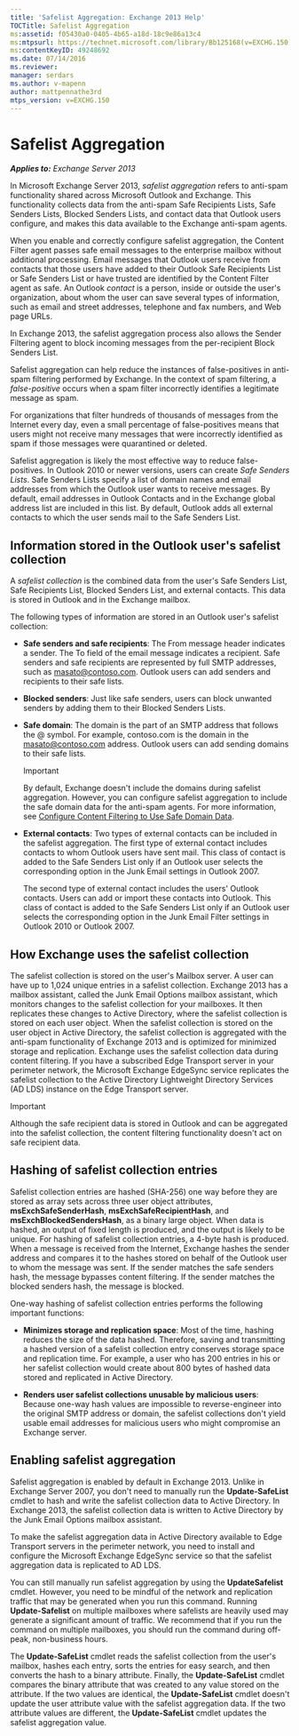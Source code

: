 ```yaml
---
title: 'Safelist Aggregation: Exchange 2013 Help'
TOCTitle: Safelist Aggregation
ms:assetid: f05430a0-0405-4b65-a18d-18c9e86a13c4
ms:mtpsurl: https://technet.microsoft.com/library/Bb125168(v=EXCHG.150)
ms:contentKeyID: 49248692
ms.date: 07/14/2016
ms.reviewer: 
manager: serdars
ms.author: v-mapenn
author: mattpennathe3rd
mtps_version: v=EXCHG.150
---
```


# Safelist Aggregation

_**Applies to:** Exchange Server 2013_

In Microsoft Exchange Server 2013, *safelist aggregation* refers to anti-spam functionality shared across Microsoft Outlook and Exchange. This functionality collects data from the anti-spam Safe Recipients Lists, Safe Senders Lists, Blocked Senders Lists, and contact data that Outlook users configure, and makes this data available to the Exchange anti-spam agents.

When you enable and correctly configure safelist aggregation, the Content Filter agent passes safe email messages to the enterprise mailbox without additional processing. Email messages that Outlook users receive from contacts that those users have added to their Outlook Safe Recipients List or Safe Senders List or have trusted are identified by the Content Filter agent as safe. An Outlook *contact* is a person, inside or outside the user's organization, about whom the user can save several types of information, such as email and street addresses, telephone and fax numbers, and Web page URLs.

In Exchange 2013, the safelist aggregation process also allows the Sender Filtering agent to block incoming messages from the per-recipient Block Senders List.

Safelist aggregation can help reduce the instances of false-positives in anti-spam filtering performed by Exchange. In the context of spam filtering, a *false-positive* occurs when a spam filter incorrectly identifies a legitimate message as spam.

For organizations that filter hundreds of thousands of messages from the Internet every day, even a small percentage of false-positives means that users might not receive many messages that were incorrectly identified as spam if those messages were quarantined or deleted.

Safelist aggregation is likely the most effective way to reduce false-positives. In Outlook 2010 or newer versions, users can create *Safe Senders Lists*. Safe Senders Lists specify a list of domain names and email addresses from which the Outlook user wants to receive messages. By default, email addresses in Outlook Contacts and in the Exchange global address list are included in this list. By default, Outlook adds all external contacts to which the user sends mail to the Safe Senders List.

## Information stored in the Outlook user's safelist collection

A *safelist collection* is the combined data from the user's Safe Senders List, Safe Recipients List, Blocked Senders List, and external contacts. This data is stored in Outlook and in the Exchange mailbox.

The following types of information are stored in an Outlook user's safelist collection:

- **Safe senders and safe recipients**: The From message header indicates a sender. The To field of the email message indicates a recipient. Safe senders and safe recipients are represented by full SMTP addresses, such as masato@contoso.com. Outlook users can add senders and recipients to their safe lists.

- **Blocked senders**: Just like safe senders, users can block unwanted senders by adding them to their Blocked Senders Lists.

- **Safe domain**: The domain is the part of an SMTP address that follows the @ symbol. For example, contoso.com is the domain in the masato@contoso.com address. Outlook users can add sending domains to their safe lists.

    > [!IMPORTANT]
    > By default, Exchange doesn't include the domains during safelist aggregation. However, you can configure safelist aggregation to include the safe domain data for the anti-spam agents. For more information, see <A href="configure-content-filtering-to-use-safe-domain-data-exchange-2013-help.md">Configure Content Filtering to Use Safe Domain Data</A>.

- **External contacts**: Two types of external contacts can be included in the safelist aggregation. The first type of external contact includes contacts to whom Outlook users have sent mail. This class of contact is added to the Safe Senders List only if an Outlook user selects the corresponding option in the Junk Email settings in Outlook 2007.

    The second type of external contact includes the users' Outlook contacts. Users can add or import these contacts into Outlook. This class of contact is added to the Safe Senders List only if an Outlook user selects the corresponding option in the Junk Email Filter settings in Outlook 2010 or Outlook 2007.

## How Exchange uses the safelist collection

The safelist collection is stored on the user's Mailbox server. A user can have up to 1,024 unique entries in a safelist collection. Exchange 2013 has a mailbox assistant, called the Junk Email Options mailbox assistant, which monitors changes to the safelist collection for your mailboxes. It then replicates these changes to Active Directory, where the safelist collection is stored on each user object. When the safelist collection is stored on the user object in Active Directory, the safelist collection is aggregated with the anti-spam functionality of Exchange 2013 and is optimized for minimized storage and replication. Exchange uses the safelist collection data during content filtering. If you have a subscribed Edge Transport server in your perimeter network, the Microsoft Exchange EdgeSync service replicates the safelist collection to the Active Directory Lightweight Directory Services (AD LDS) instance on the Edge Transport server.

> [!IMPORTANT]
> Although the safe recipient data is stored in Outlook and can be aggregated into the safelist collection, the content filtering functionality doesn't act on safe recipient data.

## Hashing of safelist collection entries

Safelist collection entries are hashed (SHA-256) one way before they are stored as array sets across three user object attributes, **msExchSafeSenderHash**, **msExchSafeRecipientHash**, and **msExchBlockedSendersHash**, as a binary large object. When data is hashed, an output of fixed length is produced, and the output is likely to be unique. For hashing of safelist collection entries, a 4-byte hash is produced. When a message is received from the Internet, Exchange hashes the sender address and compares it to the hashes stored on behalf of the Outlook user to whom the message was sent. If the sender matches the safe senders hash, the message bypasses content filtering. If the sender matches the blocked senders hash, the message is blocked.

One-way hashing of safelist collection entries performs the following important functions:

- **Minimizes storage and replication space**: Most of the time, hashing reduces the size of the data hashed. Therefore, saving and transmitting a hashed version of a safelist collection entry conserves storage space and replication time. For example, a user who has 200 entries in his or her safelist collection would create about 800 bytes of hashed data stored and replicated in Active Directory.

- **Renders user safelist collections unusable by malicious users**: Because one-way hash values are impossible to reverse-engineer into the original SMTP address or domain, the safelist collections don't yield usable email addresses for malicious users who might compromise an Exchange server.

## Enabling safelist aggregation

Safelist aggregation is enabled by default in Exchange 2013. Unlike in Exchange Server 2007, you don't need to manually run the **Update-SafeList** cmdlet to hash and write the safelist collection data to Active Directory. In Exchange 2013, the safelist collection data is written to Active Directory by the Junk Email Options mailbox assistant.

To make the safelist aggregation data in Active Directory available to Edge Transport servers in the perimeter network, you need to install and configure the Microsoft Exchange EdgeSync service so that the safelist aggregation data is replicated to AD LDS.

You can still manually run safelist aggregation by using the **UpdateSafelist** cmdlet. However, you need to be mindful of the network and replication traffic that may be generated when you run this command. Running **Update-Safelist** on multiple mailboxes where safelists are heavily used may generate a significant amount of traffic. We recommend that if you run the command on multiple mailboxes, you should run the command during off-peak, non-business hours.

The **Update-SafeList** cmdlet reads the safelist collection from the user's mailbox, hashes each entry, sorts the entries for easy search, and then converts the hash to a binary attribute. Finally, the **Update-SafeList** cmdlet compares the binary attribute that was created to any value stored on the attribute. If the two values are identical, the **Update-SafeList** cmdlet doesn't update the user attribute value with the safelist aggregation data. If the two attribute values are different, the **Update-SafeList** cmdlet updates the safelist aggregation value.
